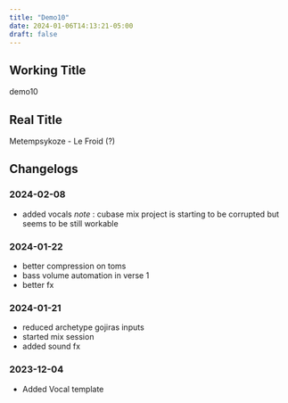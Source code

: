 ```yaml
---
title: "Demo10"
date: 2024-01-06T14:13:21-05:00
draft: false
---
```


## Working Title

demo10

## Real Title

Metempsykoze - Le Froid (?)

## Changelogs

### 2024-02-08

- added vocals
*note* : cubase mix project is starting to be corrupted but seems to be still workable

### 2024-01-22

- better compression on toms
- bass volume automation in verse 1
- better fx

### 2024-01-21

- reduced archetype gojiras inputs
- started mix session
- added sound fx

### 2023-12-04

- Added Vocal template